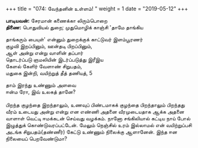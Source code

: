 ﻿+++
title = "074: வேந்தனின் உள்ளம்!  "
weight = 1
date = "2019-05-12"
+++

**பாடியவன்:** சேரமான் கணைக்கா லிரும்பொறை  
**திணை:** பொதுவியல் துறை; முதுமொழிக் காஞ்சி 'தாமே தாங்கிய  
  
தாங்கரும் பையுள்' என்னும் துறைக்குக் காட்டுவர் இளம்பூரணர்  
குழவி இறப்பினும், ஊன்தடி பிறப்பினும்,  
ஆள் அன்று என்று வாளின் தப்பார்  
தொடர்ப்படு ஞமலியின் இடர்ப்படுத்து இரீஇய  
கேளல் கேளிர் வேளாண் சிறுபதம்,  
மதுகை இன்றி, வயிற்றுத் தீத் தணியத், 5  
  
தாம் இரந்து உண்ணும் அளவை  
ஈன்ம ரோ, இவ் உலகத் தானே?  
   
பிறந்த குழந்தை இறந்தாலும், உணவுப் பிண்டமாகக் குழந்தை பிறந்தாலும் பிறந்தது வீரம் உடையது அன்று என்று என எண்ணி அதனை வீரமுடையதாக ஆக்க அதனை வாளாள் வெட்டி ஈமக்கடன் செய்வது வழக்கம். நானோ சங்கிலியால் கட்டிய நாய் போல் இழுத்துக் கொண்டுவரப்பட்டேன். மேலும் நெஞ்சில் உரம் இல்லாமல் என் வயிற்றுப்பசி அடங்க சிறுபதம்(தண்ணீர்) கேட்டு உண்ணும் நிலைக்கு ஆளானேன். இந்த ஈன நிலையைப் பெறவேண்டுமா?  
